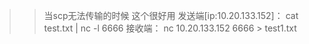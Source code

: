 >> 当scp无法传输的时候 这个很好用
发送端[ip:10.20.133.152]：
cat test.txt | nc -l 6666
接收端：
nc 10.20.133.152 6666 > test1.txt
